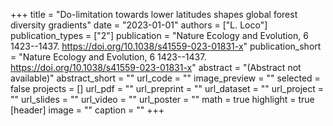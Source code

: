 +++
title = "Do-limitation towards lower latitudes shapes	global forest diversity gradients"
date = "2023-01-01"
authors = ["L. Loco"]
publication_types = ["2"]
publication = "Nature Ecology and Evolution, 6 1423--1437. https://doi.org/10.1038/s41559-023-01831-x"
publication_short = "Nature Ecology and Evolution, 6 1423--1437. https://doi.org/10.1038/s41559-023-01831-x"
abstract = "(Abstract not available)"
abstract_short = ""
url_code = ""
image_preview = ""
selected = false
projects = []
url_pdf = ""
url_preprint = ""
url_dataset = ""
url_project = ""
url_slides = ""
url_video = ""
url_poster = ""
math = true
highlight = true
[header]
image = ""
caption = ""
+++
